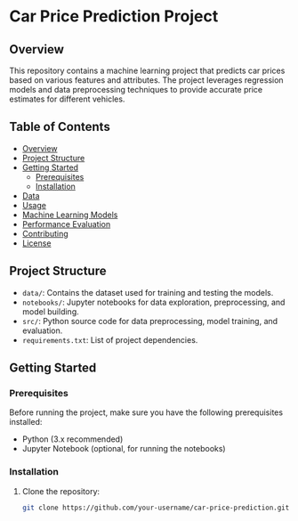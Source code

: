 # Car Price Prediction Project

## Overview

This repository contains a machine learning project that predicts car prices based on various features and attributes. The project leverages regression models and data preprocessing techniques to provide accurate price estimates for different vehicles.

## Table of Contents

- [Overview](#overview)
- [Project Structure](#project-structure)
- [Getting Started](#getting-started)
  - [Prerequisites](#prerequisites)
  - [Installation](#installation)
- [Data](#data)
- [Usage](#usage)
- [Machine Learning Models](#machine-learning-models)
- [Performance Evaluation](#performance-evaluation)
- [Contributing](#contributing)
- [License](#license)

## Project Structure

- `data/`: Contains the dataset used for training and testing the models.
- `notebooks/`: Jupyter notebooks for data exploration, preprocessing, and model building.
- `src/`: Python source code for data preprocessing, model training, and evaluation.
- `requirements.txt`: List of project dependencies.

## Getting Started

### Prerequisites

Before running the project, make sure you have the following prerequisites installed:

- Python (3.x recommended)
- Jupyter Notebook (optional, for running the notebooks)

### Installation

1. Clone the repository:

   ```bash
   git clone https://github.com/your-username/car-price-prediction.git
